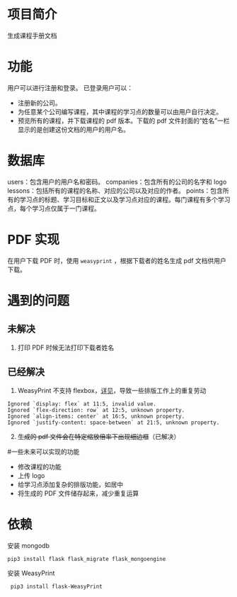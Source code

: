 # 项目简介

生成课程手册文档

# 功能

用户可以进行注册和登录。
已登录用户可以：
- 注册新的公司。
- 为任意某个公司编写课程，其中课程的学习点的数量可以由用户自行决定。
- 预览所有的课程，并下载课程的 pdf 版本。下载的 pdf 文件封面的“姓名”一栏显示的是创建这份文档的用户的用户名。

# 数据库

users：包含用户的用户名和密码。
companies：包含所有的公司的名字和 logo
lessons：包括所有的课程的名称、对应的公司以及对应的作者。
points：包含所有的学习点的标题、学习目标和正文以及学习点对应的课程。每门课程有多个学习点，每个学习点仅属于一门课程。

# PDF 实现

在用户下载 PDF 时，使用 `weasyprint` ，根据下载者的姓名生成 pdf 文档供用户下载。

# 遇到的问题

## 未解决

1. 打印 PDF 时候无法打印下载者姓名

## 已经解决

1. WeasyPrint 不支持 flexbox，[详见](https://github.com/Kozea/WeasyPrint/issues/324)，导致一些排版工作上的重复劳动

```
Ignored `display: flex` at 11:5, invalid value.
Ignored `flex-direction: row` at 12:5, unknown property.
Ignored `align-items: center` at 16:5, unknown property.
Ignored `justify-content: space-between` at 21:5, unknown property.
```

2. ~~生成的 pdf 文件会在特定缩放倍率下出现细边框~~（已解决）

#一些未来可以实现的功能
- 修改课程的功能
- 上传 logo
- 给学习点添加复杂的排版功能，如居中
- 将生成的 PDF 文件储存起来，减少重复运算

# 依赖

安装 mongodb

```
pip3 install flask flask_migrate flask_mongoengine
```
安装 WeasyPrint
```
 pip3 install flask-WeasyPrint
```